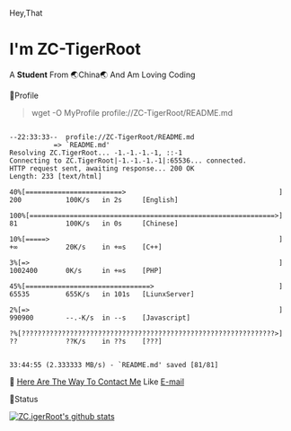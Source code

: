 Hey,That
# I'm ZC-TigerRoot

A **Student** From 🌏China🌏 And Am Loving Coding

📄Profile

> wget -O MyProfile profile://ZC-TigerRoot/README.md

```

--22:33:33--  profile://ZC-TigerRoot/README.md
           => `README.md'
Resolving ZC.TigerRoot... -1.-1.-1.-1, ::-1
Connecting to ZC.TigerRoot|-1.-1.-1.-1|:65536... connected.
HTTP request sent, awaiting response... 200 OK
Length: 233 [text/html]

40%[========================>                                      ] 200           100K/s   in 2s     [English]

100%[=============================================================>] 81            100K/s   in 0s     [Chinese]

10%[=====>                                                         ] +∞            20K/s    in +∞s    [C++]

3%[=>                                                              ] 1002400       0K/s     in +∞s    [PHP]

45%[===============================>                               ] 65535         655K/s   in 101s   [LiunxServer]

2%[=>                                                              ] 990900        --.-K/s  in --s    [Javascript]

?%[???????????????????????????????????????????????????????????????>] ??            ??K/s    in ??s    [???]


33:44:55 (2.333333 MB/s) - `README.md' saved [81/81]

```

💬 [Here Are The Way To Contact Me](https://blog.tigerroot.cn)
Like [E-mail](mailto:zc.tigerroot@tigerroot.cn)

🐷Status

[![ZC.igerRoot's github stats](https://github-readme-stats.vercel.app/api/?username=ZC-TigerRoot&show_icons=true&title_color=fff&icon_color=79ff97&text_color=9f9f9f&bg_color=151515)](https://github.com/anuraghazra/github-readme-stats)


